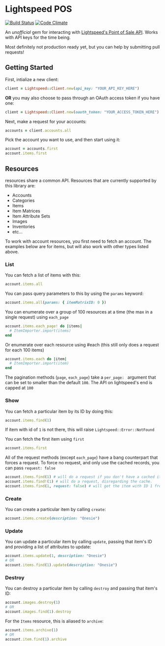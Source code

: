 # Lightspeed POS

[![Build Status](https://travis-ci.org/radar/lightspeed_pos.svg?branch=master)](https://travis-ci.org/radar/lightspeed_pos)
[![Code Climate](https://codeclimate.com/github/radar/lightspeed-pos/badges/gpa.svg)](https://codeclimate.com/github/radar/lightspeed-pos)


An _unofficial_ gem for interacting with [Lightspeed's Point of Sale API](http://www.lightspeedpos.com/retail/help/developers/api/basics/). Works with API keys for the time being.

Most definitely not production ready yet, but you can help by submitting pull requests!

## Getting Started

First, intialize a new client:

```ruby
client = Lightspeed::Client.new(api_key: "YOUR_API_KEY_HERE")
```

**OR** you may also choose to pass through an OAuth access token if you have one:

```ruby
client = Lightspeed::Client.new(oauth_token: "YOUR_ACCESS_TOKEN_HERE")
```

Next, make a request for your accounts:

```ruby
accounts = client.accounts.all
```

Pick the account you want to use, and then start using it:

```ruby
account = accounts.first
account.items.first
```

## Resources

resources share a common API. Resources that are currently supported by this library are:

* Accounts
* Categories
* Items
* Item Matrices
* Item Attribute Sets
* Images
* Inventories
* etc...

To work with account resources, you first need to fetch an account. The examples below are for items, but will also work with other types listed above.

### List

You can fetch a list of items with this:

```ruby
account.items.all
```

You can pass query parameters to this by using the `params` keyword:

```ruby
account.items.all(params: { itemMatrixID: 0 })
```

You can enumerate over a group of 100 resources at a time (the max in a single request) using `each_page`

```ruby
account.items.each_page! do |items|
  # ItemImporter.import(items)
end
```

Or enumerate over each resource using #each (this still only does a request for each 100 items)

```ruby
account.items.each do |item|
  # ItemImporter.import(item)
end
```

The pagination methods (`page`, `each_page`) take a `per_page: ` argument that can be set to smaller than the default `100`. The API on lightspeed's end is capped at `100`
### Show

You can fetch a particular item by its ID by doing this:

```ruby
account.items.find(1)
```
If item with id of `1` is not there, this will raise `Lightspeed::Error::NotFound`

You can fetch the first item using `first`
```ruby
account.items.first
```

All of the request methods (except `each_page`) have a bang counterpart that forces a request.
To force no request, and only use the cached records, you can pass `request: false`
```ruby
account.items.find(1) # will do a request if you don't have a cached item with an ID of 1
account.items.find!(1) # will do a request, disregarding the cache.
account.items.find(1, request: false) # will get the item with ID 1 from the cache, and raise Lightspeed::Error::NotFound if it isn't there.
```

### Create

You can create a particular item by calling `create`:

```ruby
account.items.create(description: "Onesie")
```

### Update

You can update a particular item by calling `update`, passing that item's ID and providing a list of attributes to update:

```ruby
account.items.update(1, description: "Onesie")
# OR
account.items.find(1).update(description: "Onesie")
```

### Destroy

You can destroy a particular item by calling `destroy` and passing that item's ID:

```ruby
account.images.destroy(1)
# OR
account.images.find(1).destroy
```


For the `Items` resource, this is aliased to `archive`:

```ruby
account.items.archive(1)
# OR
account.item.find(1).archive
```
